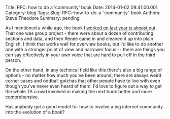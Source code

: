Title: RFC: how to do a 'community' book
Date: 2014-01-02 09:41:00.001
Category: blog
Tags: 
Slug: RFC:-how-to-do-a-'community'-book
Authors: Steve Theodore
Summary: pending

As I mentioned a while ago, the book I [worked on last year is almost out](http://www.amazon.com/gp/product/0415812291/ref=s9_simh_gw_p14_d6_i1?pf_rd_m=ATVPDKIKX0DER&pf_rd_s=center-2&pf_rd_r=0PR9CNMVMXW53TJDCGKP&pf_rd_t=101&pf_rd_p=1688200382&pf_rd_i=507846).  That one was group project - there were about a dozen of contributing sections and data, and then Renee came in and cleaned it up into plain English.  I think that works well for overview books, but I'd like to do another one with a stronger point of view and narrower focus -- there are things you can say effectively in your own voice that are hard to pull off in the third person.  
  
On the other hand, in any technical field like this there's also a big range of options - no matter how much you've been around, there are always weird corner cases and oddball gotchas that other people have to live with even though you've never even heard of them.  I'd love to figure out a way to get the whole TA crowd involved in making the next book better and more comprehensive.   
  
Has anybody got a good model for how to involve a big internet community into the evolution of a book?  


